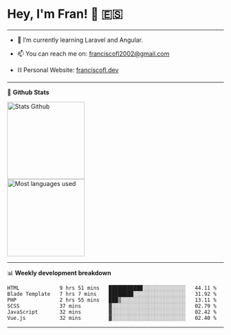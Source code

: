 # Hey, I'm Fran! 👋 :es:

-------

- 🌱 I’m currently learning Laravel and Angular.

- 📫 You can reach me on: franciscofl2002@gmail.com

- ⛓  Personal Website: [franciscofl.dev](https://www.franciscofl.dev/)

-------

📝 **Github Stats**


<div align="left">
  <img height="180em" src="https://github-readme-stats.vercel.app/api?username=franciscofl12&count_private=true&show_icons=true&theme=dracula&bg_color=-45deg,282A36,3D3344" alt="Stats Github"/>
  <br>
  <img height="180em" src="https://github-readme-stats.vercel.app/api/top-langs/?username=franciscofl12&count_private&theme=dracula&bg_color=-45deg,282A36,3D3344&layout=compact&langs_count=6" alt="Most languages used"/>
</div>

-------

📊 **Weekly development breakdown**


<!--START_SECTION:waka-->

```text
HTML             9 hrs 51 mins   ███████████░░░░░░░░░░░░░░   44.11 %
Blade Template   7 hrs 7 mins    ████████░░░░░░░░░░░░░░░░░   31.92 %
PHP              2 hrs 55 mins   ███▒░░░░░░░░░░░░░░░░░░░░░   13.11 %
SCSS             37 mins         ▓░░░░░░░░░░░░░░░░░░░░░░░░   02.79 %
JavaScript       32 mins         ▓░░░░░░░░░░░░░░░░░░░░░░░░   02.42 %
Vue.js           32 mins         ▓░░░░░░░░░░░░░░░░░░░░░░░░   02.40 %
```

<!--END_SECTION:waka-->

-------

